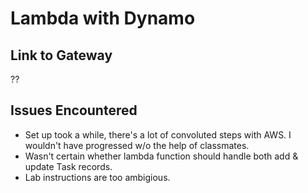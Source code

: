 # Lambda with Dynamo

## Link to Gateway
??

## Issues Encountered
* Set up took a while, there's a lot of convoluted steps with AWS. I wouldn't have progressed w/o the help of classmates.
* Wasn't certain whether lambda function should handle both add & update Task records. 
* Lab instructions are too ambigious. 
